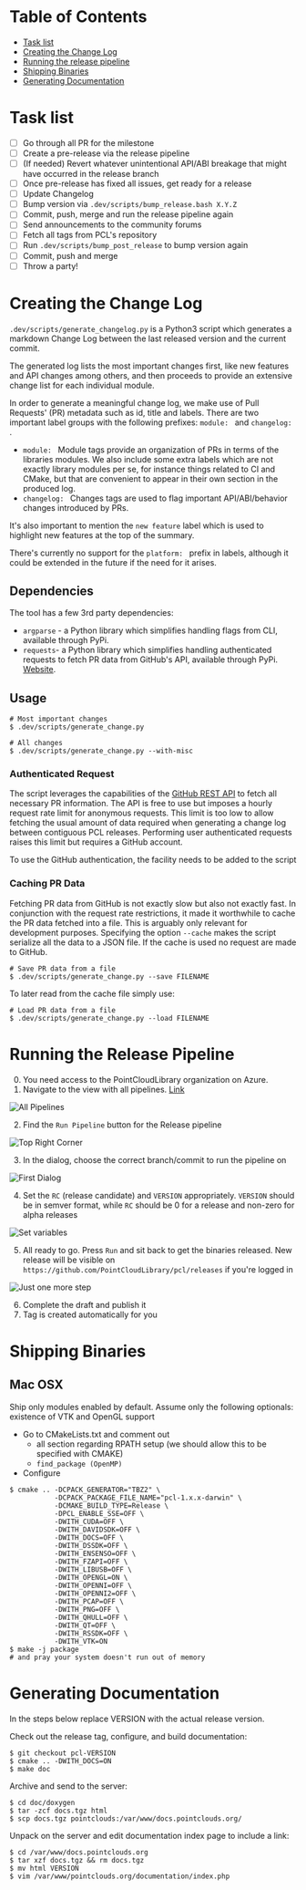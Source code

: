 # Table of Contents

- [Task list](#task-list)
- [Creating the Change Log](#creating-the-change-log)
- [Running the release pipeline](#running-the-release-pipeline)
- [Shipping Binaries](#shipping-binaries)
- [Generating Documentation](#generating-documentation)

# Task list
- [ ] Go through all PR for the milestone
- [ ] Create a pre-release via the release pipeline
- [ ] (If needed) Revert whatever unintentional API/ABI breakage that might have occurred in the release branch
- [ ] Once pre-release has fixed all issues, get ready for a release
- [ ] Update Changelog
- [ ] Bump version via `.dev/scripts/bump_release.bash X.Y.Z`
- [ ] Commit, push, merge and run the release pipeline again
- [ ] Send announcements to the community forums
- [ ] Fetch all tags from PCL's repository
- [ ] Run `.dev/scripts/bump_post_release` to bump version again
- [ ] Commit, push and merge
- [ ] Throw a party!

# Creating the Change Log

`.dev/scripts/generate_changelog.py` is a Python3 script which generates a markdown Change Log between the last released version and the current commit.

The generated log lists the most important changes first, like new features and API changes among others, and then proceeds to provide an extensive change list for each individual module.

In order to generate a meaningful change log, we make use of Pull Requests' (PR) metadata such as id, title and labels. There are two important label groups with the following prefixes: `module: ` and `changelog: `.

- `module: ` Module tags provide an organization of PRs in terms of the libraries modules. We also include some extra labels which are not exactly library modules per se, for instance things related to CI and CMake, but that are convenient to appear in their own section in the produced log.
- `changelog: ` Changes tags are used to flag important API/ABI/behavior changes introduced by PRs.

It's also important to mention the `new feature` label which is used to highlight new features at the top of the summary.

There's currently no support for the `platform: ` prefix in labels, although it could be extended in the future if the need for it arises.

## Dependencies

The tool has a few 3rd party dependencies:
- `argparse` - a Python library which simplifies handling flags from CLI, available through PyPi.
- `requests`- a Python library which simplifies handling authenticated requests to fetch PR data from GitHub's API, available through PyPi. [Website](http://docs.python-requests.org/en/master/).

## Usage

```
# Most important changes
$ .dev/scripts/generate_change.py

# All changes
$ .dev/scripts/generate_change.py --with-misc
```

### Authenticated Request

The script leverages the capabilities of the [GitHub REST API](https://developer.github.com/v3/) to fetch all necessary PR information. The API is free to use but imposes a hourly request rate limit for anonymous requests. This limit is too low to allow fetching the usual amount of data required when generating a change log between contiguous PCL releases. Performing user authenticated requests raises this limit but requires a GitHub account.

To use the GitHub authentication, the facility needs to be added to the script

### Caching PR Data

Fetching PR data from GitHub is not exactly slow but also not exactly fast. In conjunction with the request rate restrictions, it made it worthwhile to cache the PR data fetched into a file. This is arguably only relevant for development purposes. Specifying the option `--cache` makes the script serialize all the data to a JSON file. If the cache is used no request are made to GitHub.

```
# Save PR data from a file
$ .dev/scripts/generate_change.py --save FILENAME
```
To later read from the cache file simply use:
```
# Load PR data from a file
$ .dev/scripts/generate_change.py --load FILENAME
```

# Running the Release Pipeline

0. You need access to the PointCloudLibrary organization on Azure.
1. Navigate to the view with all pipelines. [Link](https://dev.azure.com/PointCloudLibrary/pcl/_build?view=folders)

![All Pipelines](images/all-pipelines.png)

2. Find the `Run Pipeline` button for the Release pipeline

![Top Right Corner](images/run-release.png)

3. In the dialog, choose the correct branch/commit to run the pipeline on

![First Dialog](images/run-dialog.png)

4. Set the `RC` (release candidate) and `VERSION` appropriately. `VERSION` should be in semver format, while `RC` should be 0 for a release and non-zero for alpha releases

![Set variables](images/set-variables.png)

5. All ready to go. Press `Run` and sit back to get the binaries released. New release will be visible on `https://github.com/PointCloudLibrary/pcl/releases` if you're logged in

![Just one more step](images/ready-to-run.png)

6. Complete the draft and publish it
7. Tag is created automatically for you

# Shipping Binaries
## Mac OSX
Ship only modules enabled by default. Assume only the following optionals: existence of VTK and OpenGL support

* Go to CMakeLists.txt and comment out
  * all section regarding RPATH setup (we should allow this to be specified with CMAKE)
  * `find_package (OpenMP)`
* Configure
```shell
$ cmake .. -DCPACK_GENERATOR="TBZ2" \
           -DCPACK_PACKAGE_FILE_NAME="pcl-1.x.x-darwin" \
           -DCMAKE_BUILD_TYPE=Release \
           -DPCL_ENABLE_SSE=OFF \
           -DWITH_CUDA=OFF \
           -DWITH_DAVIDSDK=OFF \
           -DWITH_DOCS=OFF \
           -DWITH_DSSDK=OFF \
           -DWITH_ENSENSO=OFF \
           -DWITH_FZAPI=OFF \
           -DWITH_LIBUSB=OFF \
           -DWITH_OPENGL=ON \
           -DWITH_OPENNI=OFF \
           -DWITH_OPENNI2=OFF \
           -DWITH_PCAP=OFF \
           -DWITH_PNG=OFF \
           -DWITH_QHULL=OFF \
           -DWITH_QT=OFF \
           -DWITH_RSSDK=OFF \
           -DWITH_VTK=ON
$ make -j package
# and pray your system doesn't run out of memory
```

# Generating Documentation

In the steps below replace VERSION with the actual release version.

Check out the release tag, configure, and build documentation:

```shell
$ git checkout pcl-VERSION
$ cmake .. -DWITH_DOCS=ON 
$ make doc
```

Archive and send to the server:

```shell
$ cd doc/doxygen
$ tar -zcf docs.tgz html
$ scp docs.tgz pointclouds:/var/www/docs.pointclouds.org/
```

Unpack on the server and edit documentation index page to include a link:

```shell
$ cd /var/www/docs.pointclouds.org
$ tar xzf docs.tgz && rm docs.tgz
$ mv html VERSION
$ vim /var/www/pointclouds.org/documentation/index.php
```
